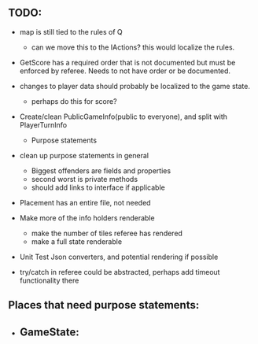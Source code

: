 ## TODO:
- map is still tied to the rules of Q
    - can we move this to the IActions? this would localize the rules.

- GetScore has a required order that is not documented but must be enforced by
referee. Needs to not have order or be documented.


- changes to player data should probably be localized to the game state.
    - perhaps do this for score?

- Create/clean PublicGameInfo(public to everyone), and split with
PlayerTurnInfo
    - Purpose statements

- clean up purpose statements in general
    - Biggest offenders are fields and properties
    - second worst is private methods
    - should add links to interface if applicable

- Placement has an entire file, not needed

- Make more of the info holders renderable
    - make the number of tiles referee has rendered
    - make a full state renderable

- Unit Test Json converters, and potential rendering if possible

- try/catch in referee could be abstracted, perhaps add timeout functionality
there

## Places that need purpose statements:
- GameState:
  - 
